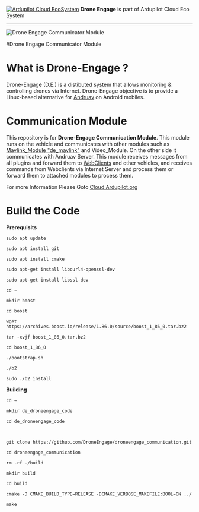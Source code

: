 
[![Ardupilot Cloud EcoSystem](https://cloud.ardupilot.org/_static/ardupilot_logo.png  "Ardupilot Cloud EcoSystem")](https://cloud.ardupilot.org  "Ardupilot Cloud EcoSystem") **Drone Engage** is part of Ardupilot Cloud Eco System

  

------------

  

![Drone Engage Communicator Module](https://raw.githubusercontent.com/DroneEngage/droneengage_communication/master/resources/de_logo_title.png)

  

#Drone Engage Communicator Module

  

# What is Drone-Engage ?

  

Drone-Engage (D.E.) is a distibuted system that allows monitoring & controlling drones via Internet. Drone-Engage objective is to provide a Linux-based alternative for [Andruav](http://https://play.google.com/store/apps/details?id=arudpilot.andruav&hl=en&gl=US  "Andruav") on Android mobiles.

  

# Communication Module

  

This repository is for **Drone-Engage Communication Module**. This module runs on the vehicle and communicates with other modules such as [Mavlink_Module "de_mavlink"](https://github.com/HefnySco/de_mavlink  "Mavlink_Module") and Video_Module. On the other side it communicates with Andruav Server. This module receives messages from all plugins and forward them to [WebClients](https://github.com/HefnySco/andruav_webclient  "WebClients") and other vehicles, and receives commands from Webclients via Internet Server and process them or forward them to attached modules to process them.

  

For more Information Please Goto [Cloud.Ardupilot.org](https://cloud.ardupilot.org/  "Cloud.Ardupilot.org")

  
  
  
  

# Build the Code

**Prerequisits**

    sudo apt update
    
    sudo apt install git
    
    sudo apt install cmake
   
    sudo apt-get install libcurl4-openssl-dev
   
    sudo apt-get install libssl-dev
    
    cd ~
    
    mkdir boost
    
    cd boost
    
    wget https://archives.boost.io/release/1.86.0/source/boost_1_86_0.tar.bz2
    
    tar -xvjf boost_1_86_0.tar.bz2
    
    cd boost_1_86_0
    
    ./bootstrap.sh
    
    ./b2
    
    sudo ./b2 install
    
      
      
    
    

  
  
  

**Building**


	cd ~
    
    mkdir de_droneengage_code
    
    cd de_droneengage_code
    
      
    
    git clone https://github.com/DroneEngage/droneengage_communication.git
    
    cd droneengage_communication
    
    rm -rf ./build
    
    mkdir build
    
    cd build
    
    cmake -D CMAKE_BUILD_TYPE=RELEASE -DCMAKE_VERBOSE_MAKEFILE:BOOL=ON ../
    
    make
    
